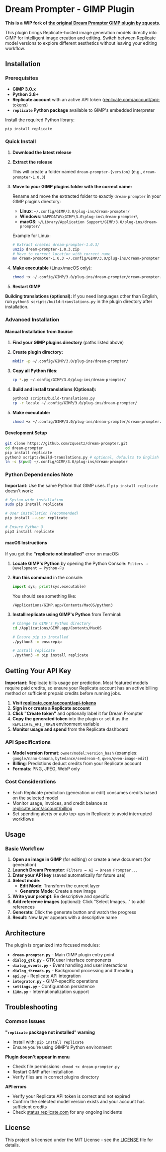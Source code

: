 # Dream Prompter - GIMP Plugin

**This is a WIP fork of [the original Dream Prompter GIMP plugin by zquests](https://github.com/zquestz/dream-prompter).**

This plugin brings Replicate-hosted image generation models directly into GIMP for intelligent image creation and editing. Switch between Replicate model versions to explore different aesthetics without leaving your editing workflow.

## Installation

### Prerequisites

- **GIMP 3.0.x**
- **Python 3.8+**
- **Replicate account** with an active API token ([replicate.com/account/api-tokens](https://replicate.com/account/api-tokens))
- **`replicate` Python package** available to GIMP's embedded interpreter

Install the required Python library:

```bash
pip install replicate
```

### Quick Install

1. **Download the latest release**

2. **Extract the release**

   This will create a folder named `dream-prompter-{version}` (e.g., `dream-prompter-1.0.3`)

3. **Move to your GIMP plugins folder with the correct name:**

   Rename and move the extracted folder to exactly `dream-prompter` in your GIMP plugins directory:
   - **Linux**: `~/.config/GIMP/3.0/plug-ins/dream-prompter/`
   - **Windows**: `%APPDATA%\GIMP\3.0\plug-ins\dream-prompter\`
   - **macOS**: `~/Library/Application Support/GIMP/3.0/plug-ins/dream-prompter/`

   Example for Linux:

   ```bash
   # Extract creates dream-prompter-1.0.3/
   unzip dream-prompter-1.0.3.zip
   # Move to correct location with correct name
   mv dream-prompter-1.0.3 ~/.config/GIMP/3.0/plug-ins/dream-prompter
   ```

4. **Make executable** (Linux/macOS only):

   ```bash
   chmod +x ~/.config/GIMP/3.0/plug-ins/dream-prompter/dream-prompter.py
   ```

5. **Restart GIMP**

**Building translations (optional):** If you need languages other than English, run `python3 scripts/build-translations.py` in the plugin directory after installation.

### Advanced Installation

#### Manual Installation from Source

1. **Find your GIMP plugins directory** (paths listed above)

2. **Create plugin directory:**

   ```bash
   mkdir -p ~/.config/GIMP/3.0/plug-ins/dream-prompter/
   ```

3. **Copy all Python files:**

   ```bash
   cp *.py ~/.config/GIMP/3.0/plug-ins/dream-prompter/
   ```

4. **Build and install translations (Optional):**

   ```bash
   python3 scripts/build-translations.py
   cp -r locale ~/.config/GIMP/3.0/plug-ins/dream-prompter/
   ```

5. **Make executable:**
   ```bash
   chmod +x ~/.config/GIMP/3.0/plug-ins/dream-prompter/dream-prompter.py
   ```

#### Development Setup

```bash
git clone https://github.com/zquestz/dream-prompter.git
cd dream-prompter
pip install replicate
python3 scripts/build-translations.py # optional, defaults to English
ln -s $(pwd) ~/.config/GIMP/3.0/plug-ins/dream-prompter
```

### Python Dependencies Note

**Important**: Use the same Python that GIMP uses. If `pip install replicate` doesn't work:

```bash
# System-wide installation
sudo pip install replicate

# User installation (recommended)
pip install --user replicate

# Ensure Python 3
pip3 install replicate
```

#### macOS Instructions

If you get the **"replicate not installed"** error on macOS:

1. **Locate GIMP's Python** by opening the Python Console: `Filters → Development → Python-Fu`
2. **Run this command** in the console:

   ```python
   import sys; print(sys.executable)
   ```

   You should see something like:

   ```
   /Applications/GIMP.app/Contents/MacOS/python3
   ```

3. **Install replicate using GIMP's Python** from Terminal:

   ```bash
   # Change to GIMP's Python directory
   cd /Applications/GIMP.app/Contents/MacOS

   # Ensure pip is installed
   ./python3 -m ensurepip

   # Install replicate
   ./python3 -m pip install replicate
   ```

## Getting Your API Key

**Important**: Replicate bills usage per prediction. Most featured models require paid credits, so ensure your Replicate account has an active billing method or sufficient prepaid credits before running jobs.

1. **Visit [replicate.com/account/api-tokens](https://replicate.com/account/api-tokens)**
2. **Sign in or create a Replicate account**
3. **Click "Create token"** and optionally label it for Dream Prompter
4. **Copy the generated token** into the plugin or set it as the `REPLICATE_API_TOKEN` environment variable
5. **Monitor usage and spend** from the Replicate dashboard

### API Specifications

- **Model version format**: `owner/model:version_hash` (examples: `google/nano-banana`, `bytedance/seedream-4`, `qwen/qwen-image-edit`)
- **Billing**: Predictions deduct credits from your Replicate account
- **Formats**: PNG, JPEG, WebP only

### Cost Considerations

- Each Replicate prediction (generation or edit) consumes credits based on the selected model
- Monitor usage, invoices, and credit balance at [replicate.com/account/billing](https://replicate.com/account/billing)
- Set spending alerts or auto top-ups in Replicate to avoid interrupted workflows

## Usage

### Basic Workflow

1. **Open an image in GIMP** (for editing) or create a new document (for generation)
2. **Launch Dream Prompter**: `Filters → AI → Dream Prompter...`
3. **Enter your API key** (saved automatically for future use)
4. **Select mode**:
   - **Edit Mode**: Transform the current layer
   - **Generate Mode**: Create a new image
5. **Write your prompt**: Be descriptive and specific
6. **Add reference images** (optional): Click "Select Images..." to add references
7. **Generate**: Click the generate button and watch the progress
8. **Result**: New layer appears with a descriptive name

## Architecture

The plugin is organized into focused modules:

- **`dream-prompter.py`** - Main GIMP plugin entry point
- **`dialog_gtk.py`** - GTK user interface components
- **`dialog_events.py`** - Event handling and user interactions
- **`dialog_threads.py`** - Background processing and threading
- **`api.py`** - Replicate API integration
- **`integrator.py`** - GIMP-specific operations
- **`settings.py`** - Configuration persistence
- **`i18n.py`** - Internationalization support

## Troubleshooting

### Common Issues

**"`replicate` package not installed" warning**

- Install with: `pip install replicate`
- Ensure you're using GIMP's Python environment

**Plugin doesn't appear in menu**

- Check file permissions: `chmod +x dream-prompter.py`
- Restart GIMP after installation
- Verify files are in correct plugins directory

**API errors**

- Verify your Replicate API token is correct and not expired
- Confirm the selected model version exists and your account has sufficient credits
- Check [status.replicate.com](https://status.replicate.com/) for any ongoing incidents

## License

This project is licensed under the MIT License - see the [LICENSE](LICENSE) file for details.

